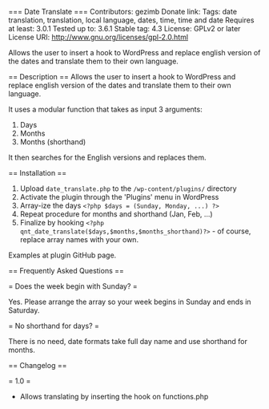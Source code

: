 === Date Translate ===
Contributors: gezimb
Donate link:
Tags: date translation, translation, local language, dates, time, time and date
Requires at least: 3.0.1
Tested up to: 3.6.1
Stable tag: 4.3
License: GPLv2 or later
License URI: http://www.gnu.org/licenses/gpl-2.0.html

Allows the user to insert a hook to WordPress and replace english version of the dates and translate them to their own language.

== Description ==
Allows the user to insert a hook to WordPress and replace english version of the dates and translate them to their own language.

It uses a modular function that takes as input 3 arguments:

1. Days
2. Months
3. Months (shorthand)

It then searches for the English versions and replaces them.

== Installation ==

1. Upload `date_translate.php` to the `/wp-content/plugins/` directory
2. Activate the plugin through the 'Plugins' menu in WordPress
3. Array-ize the days `<?php $days = (Sunday, Monday, ...) ?>`
4. Repeat procedure for months and shorthand (Jan, Feb, ...)
5. Finalize by hooking `<?php qnt_date_translate($days,$months,$months_shorthand)?>` - of course, replace array names with your own.

Examples at plugin GitHub page.

== Frequently Asked Questions ==

= Does the week begin with Sunday? =

Yes. Please arrange the array so your week begins in Sunday and ends in Saturday.

= No shorthand for days? =

There is no need, date formats take full day name and use shorthand for months.

== Changelog ==

= 1.0 =
* Allows translating by inserting the hook on functions.php
